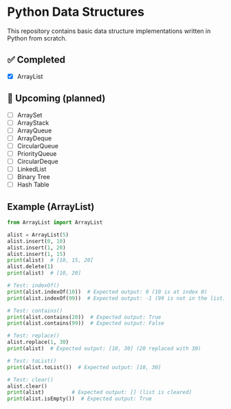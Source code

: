 # Python Data Structures

This repository contains basic data structure implementations written in Python from scratch.

## ✅ Completed

- [x] ArrayList

## 🚧 Upcoming (planned)


- [ ] ArraySet
- [ ] ArrayStack
- [ ] ArrayQueue
- [ ] ArrayDeque
- [ ] CircularQueue
- [ ] PriorityQueue
- [ ] CircularDeque
- [ ] LinkedList
- [ ] Binary Tree
- [ ] Hash Table

## Example (ArrayList)

```python
from ArrayList import ArrayList

alist = ArrayList(5)
alist.insert(0, 10)
alist.insert(1, 20)
alist.insert(1, 15)
print(alist)  # [10, 15, 20]
alist.delete(1)
print(alist)  # [10, 20]

# Test: indexOf()
print(alist.indexOf(10))  # Expected output: 0 (10 is at index 0)
print(alist.indexOf(99))  # Expected output: -1 (99 is not in the list)

# Test: contains()
print(alist.contains(20))  # Expected output: True
print(alist.contains(99))  # Expected output: False

# Test: replace()
alist.replace(1, 30)       
print(alist)  # Expected output: [10, 30] (20 replaced with 30)

# Test: toList()
print(alist.toList())  # Expected output: [10, 30]

# Test: clear()
alist.clear()
print(alist)         # Expected output: [] (list is cleared)
print(alist.isEmpty())  # Expected output: True
